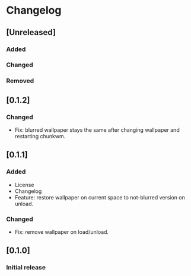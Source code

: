 # Changelog

## [Unreleased]
### Added

### Changed

### Removed

## [0.1.2]
### Changed
- Fix: blurred wallpaper stays the same after changing wallpaper and restarting chunkwm.

## [0.1.1]
### Added
- License
- Changelog
- Feature: restore wallpaper on current space to not-blurred version on unload.

### Changed
- Fix: remove wallpaper on load/unload.

## [0.1.0]
### Initial release
